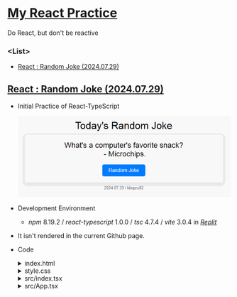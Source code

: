 # [My React Practice](../README.md#react)

Do React, but don't be reactive


### \<List>

- [React : Random Joke (2024.07.29)](#react--random-joke-20240729)


## [React : Random Joke (2024.07.29)](#list)

- Initial Practice of React-TypeScript

  ![Today's Random Joke](./Images/RandomJoke_20240729.gif)

- Development Environment  
  - *npm* 8.19.2 / *react-typescript* 1.0.0 / *tsc* 4.7.4 / *vite* 3.0.4 in [*Replit*](https://replit.com/)

- It isn't rendered in the current Github page.

- Code
  <details>
    <summary>index.html</summary>

  ```html
  <!DOCTYPE html>

  <html lang="en">

  <head>
  <meta charset="UTF-8">
  <meta name="viewport" content="width=device-width, initial-scale=1.0">
  <title>Today's Random Joke</title>
  <link rel="stylesheet" href="/style.css">
  </head>

  <body>
  <div id="root"></div>
  <script type="module" src="/src/index.tsx"></script>
  </body>

  </html>
  ```
  </details>
  <details>
    <summary>style.css</summary>

  ```css
  body {
      font-family: Arial, sans-serif;
      display: flex;
      flex-direction: column;
      justify-content: flex-start;
      align-items: center;
      height: 100vh;
      margin: 0;
      background-color: #f0f0f0;
      padding-top: 20px; /* 화면 상단의 공백 조절 */
    }

    .title {
      font-size: 2em;
      margin-bottom: 10px;
      text-align: center;
    }

    .container {
      text-align: center;
      background-color: #fff;
      padding: 20px;
      border-radius: 8px;
      box-shadow: 0 4px 8px rgba(0, 0, 0, 0.1);
      width: 600px;
    }

    .joke {
      font-size: 1.5em;
      margin-bottom: 20px;
      white-space: pre-wrap; /* Preserve whitespace and handle line breaks */
    }

    button {
      padding: 10px 20px;
      font-size: 1em;
      color: #fff;
      background-color: #007bff;
      border: none;
      border-radius: 5px;
      cursor: pointer;
    }

    button:hover {
      background-color: #0056b3;
    }

    .footer {
      font-size: 0.8em;
      color: #777;
      margin-top: 10px;
      text-align: center;
    }
  ```
  </details>
  <details>
    <summary>src/index.tsx</summary>

  ```tsx
  import React from 'react';
  import ReactDOM from 'react-dom';
  import App from './App';
  import '/style.css';

  ReactDOM.render(<App />, document.getElementById('root'));
  ```
  </details>
  <details>
    <summary>src/App.tsx</summary>

  ```tsx
  import React, { useState, useEffect } from 'react';

  const App: React.FC = () => {
    const [joke, setJoke] = useState<string>('');

    const fetchJoke = async () => {
      try {
        const response = await fetch('https://official-joke-api.appspot.com/random_joke');
        const data = await response.json();
        const formattedJoke = `${data.setup}\n - ${data.punchline}`;
        setJoke(formattedJoke);
      } catch (error) {
        setJoke('Oops! Something went wrong. Please try again.');
      }
    };

    useEffect(() => {
      fetchJoke();
    }, []);

    return (
      <div className="app">
        <div className="title">Today's Random Joke</div>
        <div className="container">
          <div className="joke">{joke}</div>
          <button onClick={fetchJoke}>Random Joke</button>
        </div>
        <div className="footer">2024.07.29 / kimpro82</div>
      </div>
    );
  };

  export default App;
  ```
  </details>
